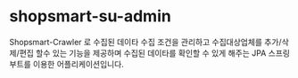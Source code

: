 # shopsmart-su-admin

Shopsmart-Crawler 로 수집된 데이타 수집 조건을 관리하고
수집대상업체를 추가/삭제/편집 할수 있는 기능을 제공하며 수집된
데이타를 확인할 수 있게 해주는 JPA 스프링부트를 이용한 어플리케이션입니다.
